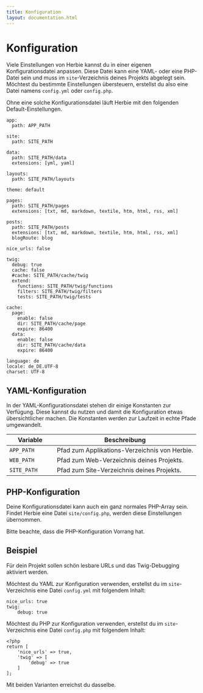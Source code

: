 ```yaml
---
title: Konfiguration
layout: documentation.html
---
```


# Konfiguration

Viele Einstellungen von Herbie kannst du in einer eigenen Konfigurationsdatei
anpassen. Diese Datei kann eine YAML- oder eine PHP-Datei sein und muss im
`site`-Verzeichnis deines Projekts abgelegt sein. Möchtest du bestimmte
Einstellungen übersteuern, erstellst du also eine Datei namens `config.yml`
oder `config.php`.

Ohne eine solche Konfigurationsdatei läuft Herbie mit den folgenden
Default-Einstellungen.

    app:
      path: APP_PATH

    site:
      path: SITE_PATH

    data:
      path: SITE_PATH/data
      extensions: [yml, yaml]

    layouts:
      path: SITE_PATH/layouts

    theme: default

    pages:
      path: SITE_PATH/pages
      extensions: [txt, md, markdown, textile, htm, html, rss, xml]

    posts:
      path: SITE_PATH/posts
      extensions: [txt, md, markdown, textile, htm, html, rss, xml]
      blogRoute: blog

    nice_urls: false

    twig:
      debug: true
      cache: false
      #cache: SITE_PATH/cache/twig
      extend:
        functions: SITE_PATH/twig/functions
        filters: SITE_PATH/twig/filters
        tests: SITE_PATH/twig/tests

    cache:
      page:
        enable: false
        dir: SITE_PATH/cache/page
        expire: 86400
      data:
        enable: false
        dir: SITE_PATH/cache/data
        expire: 86400

    language: de
    locale: de_DE.UTF-8
    charset: UTF-8


## YAML-Konfiguration

In der YAML-Konfigurationsdatei stehen dir einige Konstanten zur Verfügung.
Diese kannst du nutzen und damit die Konfiguration etwas übersichtlicher
machen. Die Konstanten werden zur Laufzeit in echte Pfade umgewandelt.

<table class="pure-table pure-table-horizontal" width="100%">
    <thead>
        <tr>
            <th width="25%">Variable</th>
            <th width="75%">Beschreibung</th>
        </tr>
    </thead>
    <tr>
        <td><code>APP_PATH</code></td>
        <td>Pfad zum Applikations-Verzeichnis von Herbie.</td>
    </tr>
    <tr>
        <td><code>WEB_PATH</code></td>
        <td>Pfad zum Web-Verzeichnis deines Projekts.</td>
    </tr>
    <tr>
        <td><code>SITE_PATH</code></td>
        <td>Pfad zum Site-Verzeichnis deines Projekts.</td>
    </tr>
</table>


## PHP-Konfiguration

Deine Konfigurationsdatei kann auch ein ganz normales PHP-Array sein. Findet
Herbie eine Datei `site/config.php`, werden diese Einstellungen übernommen.

Bitte beachte, dass die PHP-Konfiguration Vorrang hat.


## Beispiel

Für dein Projekt sollen schön lesbare URLs und das Twig-Debugging aktiviert
werden.

Möchtest du YAML zur Konfiguration verwenden, erstellst du im `site`-Verzeichnis
eine Datei `config.yml` mit folgendem Inhalt:

    nice_urls: true
    twig:
        debug: true

Möchtest du PHP zur Konfiguration verwenden, erstellst du im `site`-Verzeichnis
eine Datei `config.php` mit folgendem Inhalt:

    <?php
    return [
        'nice_urls' => true,
        'twig' => [
            'debug' => true
        ]
    ];

Mit beiden Varianten erreichst du dasselbe.
